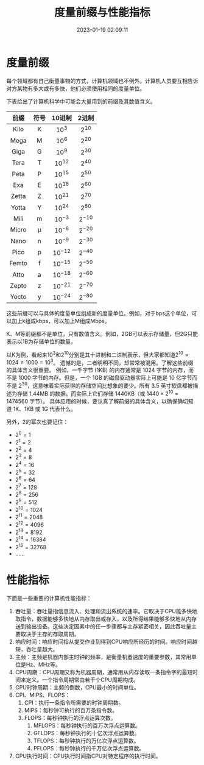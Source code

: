 ﻿---
title: 度量前缀与性能指标
date: 2023-01-19 02:09:11
tags:
- 性能
categories:
- 计算机科学基础
---

# 度量前缀

每个领域都有自己衡量事物的方式，计算机领域也不例外。计算机人员要互相告诉对方某物有多大或有多快，他们必须使用相同的度量单位。

下表给出了计算机科学中可能会大量用到的前缀及其数值含义。

| 前缀 | 符号 | 10进制 | 2进制 |
|:----:|:----:|:----:|:----:|
| Kilo | K | ${10}^{3}$ | ${2}^{10}$ |
| Mega | M | ${10}^{6}$ | ${2}^{20}$ |
| Giga | G | ${10}^{9}$ | ${2}^{30}$ |
| Tera | T | ${10}^{12}$ | ${2}^{40}$ |
| Peta | P | ${10}^{15}$ | ${2}^{50}$ |
| Exa | E | ${10}^{18}$ | ${2}^{60}$ |
| Zetta | Z | ${10}^{21}$ | ${2}^{70}$ |
| Yotta | Y | ${10}^{24}$ | ${2}^{80}$ |
| Mili | m | ${10}^{-3}$ | ${2}^{-10}$ |
| Micro | μ | ${10}^{-6}$ | ${2}^{-20}$ |
| Nano | n | ${10}^{-9}$ | ${2}^{-30}$ |
| Pico | p | ${10}^{-12}$ | ${2}^{-40}$ |
| Femto | f |${10}^{-15}$ | ${2}^{-50}$ |
| Atto | a | ${10}^{-18}$ | ${2}^{-60}$ |
| Zepto | z | ${10}^{-21}$ | ${2}^{-70}$ |
| Yocto | y | ${10}^{-24}$ | ${2}^{-80}$ |

这些前缀可以与具体的度量单位组成新的度量单位。例如，对于bps这个单位，可以加上k组成kbps，可以加上M组成Mbps。

K、M等前缀都不是单位，只有数值含义。例如，2GB可以表示存储量，但2G只能表示以1B为存储单位的数量。

以K为例，看起来${10}^{3}$和${2}^{10}$分别是其十进制和二进制表示，但大家都知道${2}^{10}=1024≠1000={10}^{3}$。
遗憾的是，二者明明不同，却常常被混用。了解这些前缀的具体含义很重要。
例如，一千字节 (1KB) 的内存通常是 $1024$ 字节的内存，而不是 $1000$ 字节的内存。但是，一个 1GB 的磁盘驱动器实际上可能是 10 亿字节而不是 ${2}^{30}$，这意味着实际获得的存储空间比想象的要少。所有 3.5 英寸软盘都被描述为存储 1.44MB 的数据，而实际上它们存储 1440KB（或 $1440 ×{2}^{10} = 1474560$ 字节）。
具体应用的时候，要认真了解前缀的具体含义，以确保确切知道 1K、1KB 或 1G 代表什么。

另外，$2$的幂次也要记住：
- ${2}^{0}=1$
- ${2}^{1}=2$
- ${2}^{2}=4$
- ${2}^{3}=8$
- ${2}^{4}=16$
- ${2}^{5}=32$
- ${2}^{6}=64$
- ${2}^{7}=128$
- ${2}^{8}=256$
- ${2}^{9}=512$
- ${2}^{10}=1024$
- ${2}^{11}=2048$
- ${2}^{12}=4096$
- ${2}^{13}=8192$
- ${2}^{14}=16384$
- ${2}^{15}=32768$
- $……$

# 性能指标

下面是一些重要的计算机性能指标：

1. 吞吐量：吞吐量指信息流入、处理和流出系统的速率。它取决于CPU能多快地取指令，数据能够多快地从内存取出或存入，以及所得结果能够多快地从内存送到输出设备。这些决定因素中的任一步骤都与主存紧密相关，因此吞吐量主要取决于主存的存取周期。
2. 响应时间：响应时间指从提交作业到得到CPU响应所经历的时间。响应时间越短，吞吐量越大。
3. 主频：主频是机器内部主时钟的频率，是衡量机器速度的重要参数，其常用单位是Hz、MHz等。
4. CPU周期：CPU周期又称为机器周期，通常用从内存读取一条指令字的最短时间来定义。一个指令周期常由若干个CPU周期构成。
5. CPU时钟周期：主频的倒数，CPU最小的时间单位。
6. CPI、MIPS、FLOPS：
    1. CPI：执行一条指令所需要的时钟周期数。
    2. MIPS：每秒钟可执行的百万条指令数。
    3. FLOPS：每秒钟执行的浮点运算次数。
        1. MFLOPS：每秒钟执行的百万次浮点运算数。
        2. GFLOPS：每秒钟执行的十亿次浮点运算数。
        3. TFLOPS：每秒钟执行的万亿次浮点运算数。
        4. PFLOPS：每秒钟执行的千万亿次浮点运算数。
7. CPU执行时间：CPU执行时间指CPU对特定程序的执行时间。


